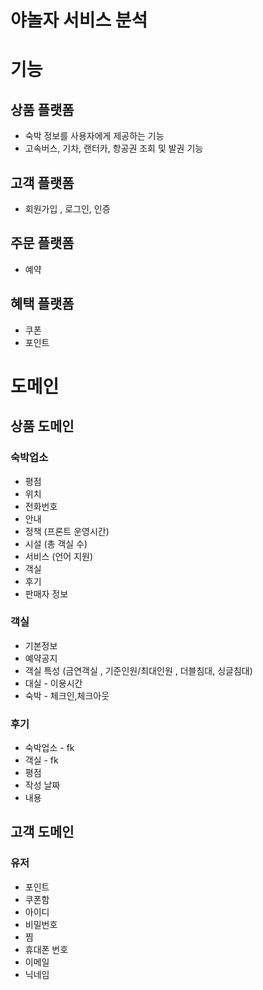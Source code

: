 # 야놀자 서비스 분석

# 기능

## 상품 플랫폼

- 숙박 정보를 사용자에게 제공하는 기능
- 고속버스, 기차, 랜터카, 항공권 조회 및 발권 기능

## 고객 플랫폼

- 회원가입 , 로그인, 인증

## 주문 플랫폼

- 예약

## 혜택 플랫폼

- 쿠폰
- 포인트

# 도메인

## 상품 도메인

### 숙박업소

- 평점
- 위치
- 전화번호
- 안내
- 정책 (프론트 운영시간)
- 시설 (총 객실 수)
- 서비스 (언어 지원)
- 객실
- 후기
- 판매자 정보

### 객실

- 기본정보
- 예약공지
- 객실 특성 (금연객실 , 기준인원/최대인원 , 더블침대, 싱글침대)
- 대실 - 이용시간
- 숙박 - 체크인,체크아웃

### 후기

- 숙박업소 - fk
- 객실 - fk
- 평점
- 작성 날짜
- 내용

## 고객 도메인

### 유저

- 포인트
- 쿠폰함
- 아이디
- 비밀번호
- 찜
- 휴대폰 번호
- 이메일
- 닉네임